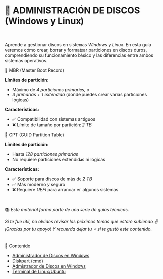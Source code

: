 # 💽 ADMINISTRACIÓN DE DISCOS (Windows y Linux)
<br>

Aprende a gestionar discos en sistemas *Windows* y *Linux*. En esta guía veremos cómo crear, borrar y formatear particiones en discos duros, comprendiendo su funcionamiento básico y las diferencias entre ambos sistemas operativos.
 
📌 MBR (Master Boot Record)

**Límites de partición:**
- Máximo de *4 particiones primarias*, o  
- *3 primarias + 1 extendida* (donde puedes crear varias particiones lógicas)

**Características:**
- ✅ Compatibilidad con sistemas antiguos  
- ❌ Límite de tamaño por partición: *2 TB*


📌 GPT (GUID Partition Table)

**Límites de partición:**
- Hasta *128 particiones primarias*
- No requiere particiones extendidas ni lógicas

**Características:**
- ✅ Soporte para discos de más de *2 TB*  
- ✅ Más moderno y seguro  
- ❌ Requiere *UEFI* para arrancar en algunos sistemas


<br>

📚 *Este material forma parte de una serie de guías técnicas.*

*Si te fue útil, no olvides revisar los próximos temas que estaré subiendo ✌️*  
*¡Gracias por tu apoyo! Y recuerda dejar tu ⭐ si te gustó este contenido.*



<br>
📂 Contenido

- [Administrador de Discos en Windows](./disk_w/README.md)
- [Diskpart (cmd)](./diskpart_cmd/README.md)
- [Admistrador de Discos en Windows](./disk_unix/README.md)
- [Terminal de Linux/Ubuntu](./cmd.unix/README.md)
